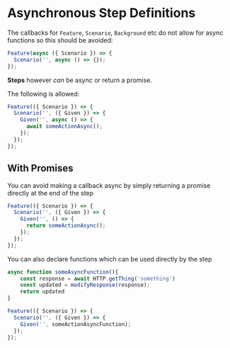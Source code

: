 # Asynchronous Step Definitions

The callbacks for `Feature`, `Scenario`, `Background` etc do not allow for async functions so this should be avoided:

```ts
Feature(async ({ Scenario }) => {
  Scenario('', async () => {});
});
```

**Steps** however _can_ be async or return a promise.

The following is allowed:

```ts
Feature(({ Scenario }) => {
  Scenario('', ({ Given }) => {
    Given('', async () => {
      await someActionAsync();
    });
  });
});
```

## With Promises

You can avoid making a callback async by simply returning a promise directly at the end of the step

```ts
Feature(({ Scenario }) => {
  Scenario('', ({ Given }) => {
    Given('', () => {
      return someActionAsync();
    });
  });
});
```

You can also declare functions which can be used directly by the step

```ts
async function someAsyncFunction(){
    const response = await HTTP.getThing('something')
    const updated = modifyResponse(response);
    return updated
}

Feature(({ Scenario }) => {
  Scenario('', ({ Given }) => {
    Given('', someActionAsyncFunction);
  });
});
```
